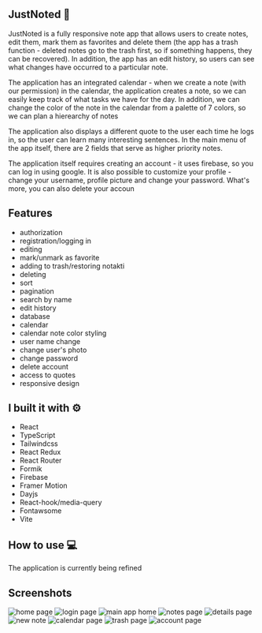 ## JustNoted :blue_book:

JustNoted is a fully responsive note app that allows users to create notes, edit them, mark them as favorites and delete them (the app has a trash function - deleted notes go to the trash first, so if something happens, they can be recovered). In addition, the app has an edit history, so users can see what changes have occurred to a particular note.

The application has an integrated calendar - when we create a note (with our permission) in the calendar, the application creates a note, so we can easily keep track of what tasks we have for the day. In addition, we can change the color of the note in the calendar from a palette of 7 colors, so we can plan a hierearchy of notes

The application also displays a different quote to the user each time he logs in, so the user can learn many interesting sentences. In the main menu of the app itself, there are 2 fields that serve as higher priority notes.

The application itself requires creating an account - it uses firebase, so you can log in using google.
It is also possible to customize your profile - change your username, profile picture and change your password. What's more, you can also delete your accoun

## Features

- authorization
- registration/logging in
- editing
- mark/unmark as favorite
- adding to trash/restoring notakti
- deleting
- sort
- pagination
- search by name
- edit history
- database
- calendar
- calendar note color styling
- user name change
- change user's photo
- change password
- delete account
- access to quotes
- responsive design

## I built it with :gear:

- React
- TypeScript
- Tailwindcss
- React Redux
- React Router
- Formik
- Firebase
- Framer Motion
- Dayjs
- React-hook/media-query
- Fontawsome
- Vite

## How to use :computer:

The application is currently being refined

## Screenshots

![home page](https://lh3.googleusercontent.com/pw/AJFCJaVpG8w7Z-YLer7r9Hoc63Y9Bwt0KVONerZ30Ab67YKcC2sCT3Cqo9-wlViQT_d1mqI0QQvCc4UdDXqgL7etgNitxW1So8coRJEnPsOhtMpfa-blJNiN2HZHvczjwyah0ca71VYz58AA67Qj8t4uavRprN9XcU6p7oem7PB2sQQRojUwIR7sB_YQ9CLd1oVRtoCK0RROpvGSQjIFA-X_OdgL8TB-1v2hb0wvEZotAcH1B1PX8r7k_yzohMWonAsV1J3046020IYnO_znJkHFx2QjdrM3q3p3PvzrlF1akHTbfoIvh0yMvELDHFV6CElsM7iwl9CtTDUa42QvUxEpxSyvr-8V01R-HtYP4xrQu-WIwvoW5oGVft9r3xYxs4z0cvHVJAhdXc52vkSBL4Gi4PyjX6pbfXJm7eRztnqetiBUQLPpuEw97KX4LcEMAgm_DfGukNFjJv8mbFHtLyXowIWKIbs9FdwcZc0pP_pCF6rNGm6xkyqGeoAn05VggPJdAFgPsXNCzwrffU_uCMMvC22iZ2BFdQ82jWhcqATYuaHzyfANq0fanB92CG6IZRggGP5bCcIvab7BgstjbHuNVRvnUckoxS-3y1-snz49USrNOHMBDa5dow1Vymth-AEWgx0FZ_yFohNXhM1Gy1L18qoJU_It-SWqMm9F-ER9RZmj5T8zPqEq6elZzDMVbG2bL-BN2fk7Ba8F-hYOCMRxva5XXO2KahbBY5tggm1MpG6BYgpcTU4l2MphONyxn5xvMkubqDN6RqG-2X4oy0yljayT4ho0hENP6aOAys9a0_0eUyM4teVNTDdVzUm3V-sXrw38O8GThklDNcZTlvwkyHQ7i3jQAvKLCVELZok-nWQWK7g4hrqOqXI9EjriAlu-Po2Mtn7UV2TogBbPDHKusyvvGFRRE8TrWuk50UOUBIU1y3_kNd_la2eJKqWg=w1918-h1042-s-no?authuser=0)
![login page](https://lh3.googleusercontent.com/pw/AJFCJaW8kDzaNgaSzqAAOczIrf4do1E-psjn1WnX_8qiVVGi7Ykk_gQgOypSCFTOjxyoVueByxZ0aY8_TFLrCExAMYoOpQ-Y-kj50fYQyKct7y13Y7rq4uCG-zUu-I2dKztkmGqhD5pyjRTLhm_4KNq8oEDYp_lClDmwhJkX6ekowhuW71X3ZS3o_-_c_IiYdP7Gd3Cgtjzu0bU9TYXUDsc3QmhROVqbLhKa9Jzn-kxmV9W_Dd4E80_7xZqofnl4Ok54gTdt-YjnpiWxgjGwS4OVOLiT2cr2aXXAeh1mSfs-5jUccuG0I6AuSGOCvS1VPgYko_Gc6UvejHagXGv0wYUMSNk2cqfFPFI9IouCOGkNc5juHUYOPnYO2iiADnvOa5m3uKItCM7kT6srwlCH00UCQWyZ5v3EoyELha7mzWdXf1sWfzLUFTMtqNAYrrJ-JNaOaI6fjrgzufD0YhssAJTPcE68fIvUcYcM2031MGa34KEAllLpGnpdLEfljl2YqtBD65huDs9aUVwfbwZBMepnq4ZjlCJgGoDPTx2J90I2zo6DWnhP3WuOxaz3COwtw5rClvVcDPm2Iv-H5f-o7-Uckr0ujO5ZmueaETwVjwVsMXB4WAxmNIUcI-_Bkiv4SSz6XvJ3fwoE0zcYyy5swxvDB5RhkcD0Y2rHfVCI17vSvRn9Q7aA7wCMu5VD96gpzDYHV0-WpvUhWhPjwaSM9iLoH4iVpXBh54G4dvZ29T4m9KfkFtUrpjCT4N0cR2nvnOFLbtDx2-qed1b2r1OMaYtuGXssbSLqs9OnGkM5GGEH5w8L_sQIwAuzaHKHHb_veztyqFVJnuTkeFLQm-A3knfnS0LlNym-6QofLkZ16frQ04NfNC5L7THFSO4RWCtUT0OsLTDcxArsqALBtJYWCEvj28J4jccCGQ-8eYeDv5OqoLJbtPbgltJwYsDOgUg-=w1366-h768-s-no?authuser=0)
![main app home](https://lh3.googleusercontent.com/pw/AJFCJaXsQIaPovvPvrp_OxaTSl-7JK2X5RD6Y24Ze8fz2SVNktRV6itqLkAN0xqnfoaQaBQsebq264SFDbopJQybjpDHwNk_7ym9atgWfmUtlcA4ZNhohcY9TsKyKvt7k7DfDCD3g9d70Qv4yp3A_XWv-Ks3tTQbRGl8x6b0qMrjzcWZrYnPeci1JuNoInskVQAuD6yHibY-uOHX7eMMidpYLxOVM8TkVdCh5wLYEinztA9wjg3jFHZIVxiWrK7ILfGXcD92eBat8KJDhefkBF8u0uPzL_dI-u-gq3S5vagg0tviP_GIW7pwXYs-fxxnzNEaZcvgZYdfYUD5egqb7BYsYnWolYTDIGck3R2LAjGCbdl6lQ-4LeVDC0qvt6Oqtkh9Vy42nHrL-s8KXbQO5ORf6te-ndxtyYUWkMNZMlXYy8unU6ElT-CmJ8McEvn00SchCXm8uleyvm9D60gvd4cFxEQrgEFkyO9-W9b61xM-MggNMnEzYdkfOMycA2lURdrZFAVa7mj7mI4PAIHd9baRHgKxZHb7DhHFfVc8Iu8xjheWAPi9lqffRqjRloHxYq9uIFSPiMeMLwEKjDk2-GzHC7mNZiIvRFtVdHx2nkHsmgTm_z2BbizcgR-ggSm-OY-T9c9kxU51qr1cjAX7778zO__pNw8sD_L5_dQY-DljRJIgaYUPgqR15hw-TSVsKwnL_6XmeWuGNvR4cb8bf_vaWWM6f0d7SZt66Qj6q2Jomf_XnSnoxmd2ls1DToIYx7w4W1BKEDzeVrtq8oaDjZuMBayAnpxgn-diAj83oEwRUQJ-OOAsjmij_iiTz3OBz6H_Ypznt9kutKCxs3zjpjsiO2Nh9sieZJl1zdy_gBU7qUvIqg4v7t0-C5g3WdV9OaU9BzB91GQR7xt6xGMpUFMev9LdlgZ7eK3ac3s0vlHtefq4ZWFxsdKH8JSWByTO=w1366-h768-s-no?authuser=0)
![notes page](https://lh3.googleusercontent.com/pw/AJFCJaUw064u5Y6xWSzgHnyvj6C3dtUf8exPxvKwePB0WWhtKpG7VZ9aVyM6-p1f7OKQSpwS4OIs6IBUpupK4mkIm-JM5tUktdyv_MnjLRaNxU0ysWdQUXkgM1Oy7GDS36AXtpF-1BpmApFkymQInyUX7NLY4CGt7Qh-4t97L0-VdPd_pQUgIY8WU0wXLpX6i2ym9nLpKxFv9W623MMwz4ggg_jK3JXYPsbCa5-WBGxIMNQwcGjQCqjgb4FQSw_fSWxiAB1-jH_c9bZmUigvJGpGkzX_dRQCXNpLlqwhVJje4-2jZEc2yZSd5dHyNGtKSHBtQjzXgRz_zdbc3Co7w0gy1aAoT_eN-VZx3iBYwNDWT8tYu5n3U8fp4DDgTxUWk4ejFqJy94zRkh7UtXonEqnK-QX6J6Rs9Q0CRctQVLosKi-YYRL9Ex5WkdZ-c8bjxw6PaIzj0A8oW2k9YBGNU11IdjfxgeZC2JuGrf6iGKstcJp2-KJ2SCER8gdIgEZfg2ANTiqmT-QuexyUsKDeOyZZtEQbbh55S01dBKMja3wpywVenzAw8EPQ1-Le6bh7dMrX_4fRZa5LFqSBNAe9TlT20w6RZXUiiBF0xPzRS8kTElys_SsX0n1CTLSb6VW841im5R95CMrRMgCnWfdDorftAaoNb3r52Ltv6USGGAkWBRMI3FjFEWV49FArUAf4YjuenN5bPIIAqFsxoZBBfysG4kSWpgHKSgcPMVBUP-__1hOzPW4aMLa1uhM3mk-xF3c_sBMjomcGCz5znUVw1ahQGUoTOQCd_jp9uzsWBtlNS04dzu3FqenYICXrfLltUuJkQWyPNJMy3Uqx4XZgmpZovKM8B4f7C28Qg2S7AXi5oGjnrlr4wuLaUW3Ro_lYKkgIDfwVq8a4fBs3mVXw6Slikf2Ob5YnTOebCinBuPE5r6hOFtHUqVxLzsTw-UBt=w1366-h768-s-no?authuser=0)
![details page](https://lh3.googleusercontent.com/pw/AJFCJaUDJ3x7uFSuBL-bV5LngVdZdmsrYSbdVRqiPtQk7OT34gh3WUlULu3TxBEcSLc-TZbC1vtbhlpfekBgGfTDnihXOtK117YrORwwbWL_8ObUmJx31ilKFDjT2ENMQCPszpY_j1iyuGXitmxcPyWI2ur6rH93jiZ73iSI7neIUdgZfU_Hm3LO08cq8qC4pu6UteNkK2RaaEatiVlpecpwxdEFVtNRJNqeF29eQbs_I8eBEqKr0acNSwETE6gYKPdu4sfU67W_fSPB4bs4JT66N-Dxzcud-PoKrqvI-HJ8k_BiVS440HD_QhIit1k3G1BKVNo7BcL08hzkR_d_95TZHB6FjG7iUbmougy7gFKbnXYTI-qEFPTtAOOuadisU9Khwibgr7LL1C1W9oDtoHA7yFukmv8TGaWKmYec2hhAiRVDJqHp3QiW_CdEl4CP5VfB7q4Q41-HY9KmxgfooN4Ogi29UnHPJdoXB771ihO7xsiWSqvgrir6HlrJyFJG71idHdBkTFTu7qX-IfV_6LLaG4uxYwHovrQgs7avS7UwwCToTEVKAqfDx6bu49HZLJcGXbduh9aweMpJMkJOkuaxpx2TPHZ6EPpmEw2_ORaW7dCXIJ7dCisU1i9YqBRvzjLR1upZFajQlS4yuIIurWy7RiiZZV9RTDMyQXEW6peLb05IFopsYBWUasJf7OmSQ-UKOVtry5hJkCrgl-yeKnfKWumDDd3B494BPBJxZf94s9_6Pe-2zoiX6smSyhmLNlt5o92pNIQEFKScTjBEEs8aB8KnJfJdMrLr_0O8qBC_nw6PAlZ6mJZ_19KYPhJz9UYyyDTNoP179h4z5wfNrCVBgth8UG3SOMNWwZLJ94gT8ULxBpO9kDIkx-_cgdEFSpwNsVKZvrmF59pxzAVYIGHuHp3G8ZxpfmgI-t4XBdKgD4YBbrK5ZPCW3o86GnsI=w1366-h768-s-no?authuser=0)
![new note](https://lh3.googleusercontent.com/pw/AJFCJaULEFulIkeMyUxBPS8OC2GVKwb6IrizjobDlMPR10QrA2hTJjXt1paqWvF_M_4wPvQD7YDdxkfdmQxIUDVC9sdtPBShBoUL0H_h7z4Zgq0cX0TenzRlRvXTSkseftn0stjFsQu2WTcDvVi3c3FoHVVBlxdl96ti3Tt3k_yb5cqHhNSP-x-3CLHGEJtN6k9WB1dVEjZy31079y4X-2QaHNVKAPAO76dUvZ78jRM-8dQYojuwtv5XbmuKbTgjHKntGaB9N1SYO2VGEtMr5N-6VhvGLU01zS2VFCXqoPBHrw1TRPVadnccziVsyrSxdKXlSL54hOnxt5ua-cufTpDszrQsUTMgGqmWJJiMVXHCLAygBJmYujbf0C9b9_keN6LgxEWxJj6Giwl0scSWkX9vR4iz-JSVzAnX8k5XqlztWPxH3Pv2nVQRHcVJFIY-3eyY2JtMduZ4EGVzrNNJAEwDuk_q6-F30qBnHFx19YAQ4Q8LS705SJxUhKxZ5nc0hWi3yWl8EI4Rxe-4SDQFv-HP23trLcmJ83ZCVGjZyQILkbZ2er-kdNmL5e9VpeIVtnfqgVdp5qABKk7yi1y0Qb5NtDFMXP_hV-lRMPAOIrf9KHbe3ae5HBSaKDR5jVfuY2hhLakcqMxtXF7QwttODgbJE4YYcz6uBQYcapKIB1kQm76OtfgrCIsXA4llrQE0qeJ54JMA3WXSfyzzKvBdSrhmgg1-AXikZTQTKw04Nk05-0lktfh1lCGU7dDdPsDxeQg0fORivzmBTCNCvTV-o1cv8_18z--m2d-4VmEvsarHn6LT5xkSqNfzq-CgVHDBYuSi0HLb3rbYJWYUfjKfRTFS8bL9xuYWestLYs8LaMK-fCv_lacz0bV4Edc_sqfWWfd5V1sxPBLnsLpcdGOL0Lc9OI90XTBpLfwbyrarU0uqlINhR7SURJZwY2ErnVAw=w1366-h768-s-no?authuser=0)
![calendar page](https://lh3.googleusercontent.com/pw/AJFCJaXAbnb9Y5y09Zv1tnA1RdzhuVQIq7v1L98h0jhZpXr7FEcCrn9cfhj5d7eQNyUhUGa_dZW2sgZZoL6wjjsre9UAP3nOIB8d7I7-IhVJKFcIL_Mgj9XHXVrwac49hIaGWKM9HGH7XhS5B4YUzF_NBdcvowUE1MHnPuINlnY6nvnFK47T1kkXsMwasHFZ25WbOauhWkq1VtxRzINQABP3quzaQ04qgYGagCL8hV81JiIXRNfdMHPgkFAInvycA0-OGoWXt6I4IYcCgCt87KRDK7pkDNRDiGFGSQQJ9zmn4JnkfpF6SOcP469WUTRl7gkE-x0JYvTazeUMi26RNTjsebgMG2c9wxKsI3t_IXk4OXrPTLJLNp-1Yl1wbXorirqLdDLVFq0X7HFxOkZLUmRuT94tbVTvObV2y8XtiOEjXC_hsTCUyt2nm5b0CenBfe4OykRXoCokRXJnWBE6z60_PxG15w6rtqpBZYt4kCTMz23SbzBvB54GRHewSdMURIty0iqv4kmerY5-FC2ZjZsISPHqK_V0aLFOJzEgIhb_FvP_iiuNGHAFZqywJ-vaonjetN1Bz7R2ThUWmavz89Sa7pP1iHlz35AGVtCagu-Ukl56MuXGL7owNgNCRXVm4pyWNkUfAysQTZllgoDobVs899Tduxi1iu988EV2YSA5zqwJ2KSQ_z_RzKYwpQcHRnq_SvRZEvQdMIbd2sYzPWuxzdHUhHQD-B9m7dxlG0lm6TLl2bNT5PilIDqQle2bnCbgSJzHrycGbbhfh1VunEgrpZ4DMsg6SvzM_CTgJKWFNJvkgL4VezmDeWVSz3FL4WZwnkR4ok5lCxB2meoSoka70-A0RuJEB-8bChfgFBcQoadrESF2xtW6DImvIeQ4puaTgQ34LMAKhSgkgSP00Zqs3I9XeAZGsoJvzbJTzYBoYqp_ft01ra_N2JWmm33p=w1366-h768-s-no?authuser=0)
![trash page](https://lh3.googleusercontent.com/pw/AJFCJaXWZ4ENBtyxtOEownRQmuS3IB3pbiuvG0M-RzDhNN0Ln3DRPfchugIgO_aP3StDu7Vb0MytZicovClFqMKQBQFWcsrezfhZUTTEQIeeOGfix1se_vekmoAEsfWEK50mZ4Hvuw9Yjy3eRJxpc_WSTVDmJDPMQ7kLIpY4ZVCaRioDBPKxuhJoMioOEIDFuLpaWG_QanjJ-Kbh4SpvDqvbc6FAaQhel5_r_KxJoysb6ATSGvaHaXK8E53K3mvyjr8ay0Vt9mG1EiZ43gX_hf2h6lnG_a2KgfHhg2rzCPhePxswx23sadCm8ky1J8ywHkLS2CQL303vQzNDsXduK22FM5qg5GbY_HJBAT2MazmAfIYdQUTT6gyJyXW2CJKPZKj7El5-vqDq5mzqe8c3_zifsiItOYXN-iD4yJQFa5oRW1d9zII1EVQnsQfgbzjodYWnYP2D4O67iCmRpTOygpyKJ7V1-cOP2qdfdldv-s1ZvgxdDob179Z-yU04knkefgfF3HSseYFqvXeh5hlkk-DpaJgP5whJuJ617j1qcRDJR3pDhre1H9OVOw1Kvdt-ySyfPgZRJcCCAWqxK4vqoY8LIunddwlUGnubrk1CNziUIRxMQ5WFba1OZt6qdLbETkATro29H4XG00zrFqTIPc5J6JDeD1BPQEjIDQ1iz5LoDij7AJu_qN3qDwdOcWdlXbAcqoH6GNYHQhTrJNW0rVj_-ZoVdqLR5hqg7R1klMVJafRunGY6Q8H0Sp6hwZbh8S-1tpJzG7oF3RYWs-FjMRTqTzZ1aJZtOs6YbXWdFmU2nSUSOcuQn0ppe5n6992hCEO9be7fdEgoElWVg3zCYnccTzp6IoEkjx47ZTCD8JoBjQG8nqH6Fmv1Ed4oMcsunv1CmLWwRUS1JtwfB9KPJCn7Pt3bqwtQ-hqJUe83clqUOMyq6Y6ur9VovgQT8-4L=w1366-h768-s-no?authuser=0)
![account page](https://lh3.googleusercontent.com/pw/AJFCJaUqPp6msm2l2QDgX_jrBjOAo4U_hfNMg1R_b-2YdBiHTp9rX2AOoNyCq49OxebdmddiTg0TluyArnIlCepaldr6YFuZEMXarhw5olyVuZKRaYNASpcu6FOunusLVV6XIB7_016JmSz2J4UEsRkaOeOodKFNOB2tc3W_q9UYlfXKiUcUr7KNYIayjYnff8gOIYIiL8fZR-YkczmYnDbF7B33wNKcg_ujoy-cGR0is_8lN-a1SOlYQs1WKEqpCld93dOTFKfyah9JQF9ySpKSRrDNeOV0WUeA-JbMgXdj1yZGe7vQ8QDtfjiiy2Z1Pgg1z3XIGfZ6TtvoKXFKJAfH0vvTBqy64gp8FVXOcIdIpjNmAdmfVn_nFcqBjm2Y4WiS10T_R5tnpevmJLCMVlEMINPq6vUG93DJg4fiiQvfvwAclme-qlSGyanzVbKOvcszs7nhYGYLVcMhIS-B-2xZjV1WapBAa-jm-_C4JiJ0Vfo6l5jzrOWWuwdE0g77DVbj5fmkI01Fp6XjGHaWHPoX66vO1-FqAddI1XERQiZczi5R2sa5WpS-YXoK7DkRj9L3VMSn-EYovRVovQR8-xMyIqz2KR4LgOpBq3hbhXj2hplU4VCOEwZ6v97ik_OWfmnDYzRaid1xOEoOu-TzLCevz9NOXAWrD85Ipa-_FtlU6xmrHfLA_TSS3Ak-c8w90lMk49dwuM9-cp7XsdxM1rOkeMQbBw6anrXAQpCVHp_a8DbS--2ghY0eEU_JGQIzywyCVkBYkiJfUnt0CbQTZoMr1lRhkexwIsRUEEurS1t8ja6QC7Ji12LTQyoo6hXp-5ixVoaVuMl9WeXAeTR0W9QlWHbKXvzYZhQw1fJ8YGJg6YTa2QYgPU2nEz1OWbnPv2sGPEDHTZRkswy2CERrJdp2NFck5C0wCZZ5jbbDYqXnVf_gR6-hV1f1Y1Fsq1Lj=w1366-h768-s-no?authuser=0)
